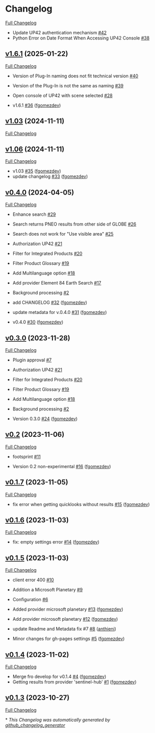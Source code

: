 # Changelog

[Full Changelog](https://github.com/Kan-T-IT/QGIS-KICa/compare/v1.6.1...HEAD)

- Update UP42 authentication mechanism [\#42](https://github.com/Kan-T-IT/QGIS-KICa/issues/42)
- Python Error on Date Format When Accessing UP42 Console [\#38](https://github.com/Kan-T-IT/QGIS-KICa/issues/38)

## [v1.6.1](https://github.com/Kan-T-IT/QGIS-KICa/tree/v1.6.1) (2025-01-22)

[Full Changelog](https://github.com/Kan-T-IT/QGIS-KICa/compare/v1.03...v1.6.1)

- Version of Plug-In naming does not fit technical version [\#40](https://github.com/Kan-T-IT/QGIS-KICa/issues/40)
- Version of the Plug-In is not the same as naming [\#39](https://github.com/Kan-T-IT/QGIS-KICa/issues/39)
- Open console of UP42 with scene selected  [\#28](https://github.com/Kan-T-IT/QGIS-KICa/issues/28)

- v1.6.1 [\#36](https://github.com/Kan-T-IT/QGIS-KICa/pull/36) ([fgomezdev](https://github.com/fgomezdev))

## [v1.03](https://github.com/Kan-T-IT/QGIS-KICa/tree/v1.03) (2024-11-11)

[Full Changelog](https://github.com/Kan-T-IT/QGIS-KICa/compare/v1.06...v1.03)

## [v1.06](https://github.com/Kan-T-IT/QGIS-KICa/tree/v1.06) (2024-11-11)

[Full Changelog](https://github.com/Kan-T-IT/QGIS-KICa/compare/v0.4.0...v1.06)

- v1.03 [\#35](https://github.com/Kan-T-IT/QGIS-KICa/pull/35) ([fgomezdev](https://github.com/fgomezdev))
- update changelog [\#33](https://github.com/Kan-T-IT/QGIS-KICa/pull/33) ([fgomezdev](https://github.com/fgomezdev))

## [v0.4.0](https://github.com/Kan-T-IT/QGIS-KICa/tree/v0.4.0) (2024-04-05)

[Full Changelog](https://github.com/Kan-T-IT/QGIS-KICa/compare/v0.3.0...v0.4.0)

- Enhance search [\#29](https://github.com/Kan-T-IT/QGIS-KICa/issues/29)
- Search returns PNEO results from other side of GLOBE [\#26](https://github.com/Kan-T-IT/QGIS-KICa/issues/26)
- Search does not work for "Use visible area" [\#25](https://github.com/Kan-T-IT/QGIS-KICa/issues/25)
- Authorization UP42 [\#21](https://github.com/Kan-T-IT/QGIS-KICa/issues/21)
- Filter for Integrated Products [\#20](https://github.com/Kan-T-IT/QGIS-KICa/issues/20)
- Filter Product Glossary [\#19](https://github.com/Kan-T-IT/QGIS-KICa/issues/19)
- Add Multilanguage option [\#18](https://github.com/Kan-T-IT/QGIS-KICa/issues/18)
- Add provider Element 84 Earth Search [\#17](https://github.com/Kan-T-IT/QGIS-KICa/issues/17)
- Background processing [\#2](https://github.com/Kan-T-IT/QGIS-KICa/issues/2)

- add CHANGELOG [\#32](https://github.com/Kan-T-IT/QGIS-KICa/pull/32) ([fgomezdev](https://github.com/fgomezdev))
- update metadata for v.0.4.0 [\#31](https://github.com/Kan-T-IT/QGIS-KICa/pull/31) ([fgomezdev](https://github.com/fgomezdev))
- v0.4.0 [\#30](https://github.com/Kan-T-IT/QGIS-KICa/pull/30) ([fgomezdev](https://github.com/fgomezdev))

## [v0.3.0](https://github.com/Kan-T-IT/QGIS-KICa/tree/v0.3.0) (2023-11-28)

[Full Changelog](https://github.com/Kan-T-IT/QGIS-KICa/compare/v0.2...v0.3.0)

- Plugin approval [\#7](https://github.com/Kan-T-IT/QGIS-KICa/issues/7)
- Authorization UP42 [\#21](https://github.com/Kan-T-IT/QGIS-KICa/issues/21)
- Filter for Integrated Products [\#20](https://github.com/Kan-T-IT/QGIS-KICa/issues/20)
- Filter Product Glossary [\#19](https://github.com/Kan-T-IT/QGIS-KICa/issues/19)
- Add Multilanguage option [\#18](https://github.com/Kan-T-IT/QGIS-KICa/issues/18)
- Background processing [\#2](https://github.com/Kan-T-IT/QGIS-KICa/issues/2)

- Version 0.3.0 [\#24](https://github.com/Kan-T-IT/QGIS-KICa/pull/24) ([fgomezdev](https://github.com/fgomezdev))

## [v0.2](https://github.com/Kan-T-IT/QGIS-KICa/tree/v0.2) (2023-11-06)

[Full Changelog](https://github.com/Kan-T-IT/QGIS-KICa/compare/v0.1.7...v0.2)

- footsprint [\#11](https://github.com/Kan-T-IT/QGIS-KICa/issues/11)

- Version 0.2 non-experimental [\#16](https://github.com/Kan-T-IT/QGIS-KICa/pull/16) ([fgomezdev](https://github.com/fgomezdev))

## [v0.1.7](https://github.com/Kan-T-IT/QGIS-KICa/tree/v0.1.7) (2023-11-05)

[Full Changelog](https://github.com/Kan-T-IT/QGIS-KICa/compare/v0.1.6...v0.1.7)

- fix error when getting quicklooks without results [\#15](https://github.com/Kan-T-IT/QGIS-KICa/pull/15) ([fgomezdev](https://github.com/fgomezdev))

## [v0.1.6](https://github.com/Kan-T-IT/QGIS-KICa/tree/v0.1.6) (2023-11-03)

[Full Changelog](https://github.com/Kan-T-IT/QGIS-KICa/compare/v0.1.5...v0.1.6)

- fix: empty settings error [\#14](https://github.com/Kan-T-IT/QGIS-KICa/pull/14) ([fgomezdev](https://github.com/fgomezdev))

## [v0.1.5](https://github.com/Kan-T-IT/QGIS-KICa/tree/v0.1.5) (2023-11-03)

[Full Changelog](https://github.com/Kan-T-IT/QGIS-KICa/compare/v0.1.4...v0.1.5)

- client error 400 [\#10](https://github.com/Kan-T-IT/QGIS-KICa/issues/10)
- Addition a Microsoft Planetary  [\#9](https://github.com/Kan-T-IT/QGIS-KICa/issues/9)
- Configuration [\#6](https://github.com/Kan-T-IT/QGIS-KICa/issues/6)

- Added provider microsoft planetary [\#13](https://github.com/Kan-T-IT/QGIS-KICa/pull/13) ([fgomezdev](https://github.com/fgomezdev))
- Add provider microsoft planetary [\#12](https://github.com/Kan-T-IT/QGIS-KICa/pull/12) ([fgomezdev](https://github.com/fgomezdev))
- update Readme and Metadata fix \#7 [\#8](https://github.com/Kan-T-IT/QGIS-KICa/pull/8) ([anthieni](https://github.com/anthieni))
- Minor changes for gh-pages settings [\#5](https://github.com/Kan-T-IT/QGIS-KICa/pull/5) ([fgomezdev](https://github.com/fgomezdev))

## [v0.1.4](https://github.com/Kan-T-IT/QGIS-KICa/tree/v0.1.4) (2023-11-02)

[Full Changelog](https://github.com/Kan-T-IT/QGIS-KICa/compare/v0.1.3...v0.1.4)

- Merge fro develop for v0.1.4 [\#4](https://github.com/Kan-T-IT/QGIS-KICa/pull/4) ([fgomezdev](https://github.com/fgomezdev))
- Getting results from provider 'sentinel-hub' [\#1](https://github.com/Kan-T-IT/QGIS-KICa/pull/1) ([fgomezdev](https://github.com/fgomezdev))

## [v0.1.3](https://github.com/Kan-T-IT/QGIS-KICa/tree/v0.1.3) (2023-10-27)

[Full Changelog](https://github.com/Kan-T-IT/QGIS-KICa/compare/4c72e2b779fd024d07532f97c6e02843c5a4e18c...v0.1.3)



\* *This Changelog was automatically generated by [github_changelog_generator](https://github.com/github-changelog-generator/github-changelog-generator)*
